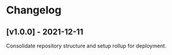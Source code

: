 # Changelog

## [v1.0.0] - 2021-12-11

Consolidate repository structure and setup rollup for deployment.
